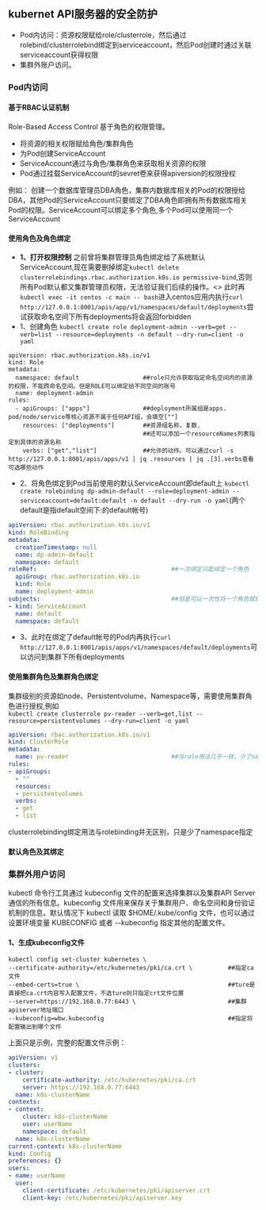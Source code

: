 ## kubernet API服务器的安全防护
- Pod内访问：资源权限赋给role/clusterrole，然后通过rolebind/clusterrolebind绑定到serviceaccount，然后Pod创建时通过关联serviceaccount获得权限
- 集群外账户访问。

### Pod内访问
#### 基于RBAC认证机制
Role-Based Access Control 基于角色的权限管理。
- 将资源的相关权限赋给角色/集群角色
- 为Pod创建ServiceAccount
- ServiceAccount通过与角色/集群角色来获取相关资源的权限
- Pod通过挂载ServiceAccount的sevret卷来获得apiversion的权限授权

例如： 创建一个数据库管理员DBA角色，集群内数据库相关的Pod的权限授给DBA，其他Pod的ServiceAccount只要绑定了DBA角色即拥有所有数据库相关Pod的权限。ServiceAccount可以绑定多个角色,多个Pod可以使用同一个ServiceAccount


#### 使用角色及角色绑定
- **1、打开权限控制**
之前曾将集群管理员角色绑定给了系统默认ServiceAccount,现在需要删掉绑定`kubectl delete clusterrolebindings.rbac.authorization.k8s.io permissive-bind`,否则所有Pod默认都又集群管理员权限，无法验证我们后续的操作。<>
此时再`kubectl exec -it centos -c main -- bash`进入centos应用内执行`curl http://127.0.0.1:8001/apis/app/v1/namespaces/default/deployments`尝试获取命名空间下所有deployments将会返回forbidden
- 1、创建角色
`kubectl create role deployment-admin --verb=get --verb=list --resource=deployments -n default --dry-run=client -o yaml`
```
apiVersion: rbac.authorization.k8s.io/v1
kind: Role
metadata:
  namespace: default                  ##role只允许获取指定命名空间内的资源的权限，不能跨命名空间。但是ROLE可以绑定给不同空间的账号
  name: deployment-admin
rules:
  - apiGroups: ["apps"]               ##deployment所属组是apps. pod/node/service等核心资源不属于任何API组，会填空[""]
    resources: ["deployments"]        ##资源组名称，复数. 
                                      ##还可以添加一个resourceNames列表指定到具体的资源名称
    verbs: ["get","list"]             ##允许的动作。可以通过curl -s http://127.0.0.1:8001/apis/apps/v1 | jq .resources | jq .[3].verbs查看可选哪些动作
```
- 2、将角色绑定到Pod当前使用的默认ServiceAccount即default上
`kubectl create rolebinding dp-admin-default --role=deployment-admin --serviceaccount=default:default -n default --dry-run -o yaml`(两个default是指default空间下:的default帐号)
```yaml
apiVersion: rbac.authorization.k8s.io/v1
kind: RoleBinding
metadata:
  creationTimestamp: null
  name: dp-admin-default
  namespace: default
roleRef:                                      ##一次绑定只能绑定一个角色
  apiGroup: rbac.authorization.k8s.io
  kind: Role
  name: deployment-admin
subjects:                                     ##但是可以一次性将一个角色赋给多个帐号主体
- kind: ServiceAccount
  name: default
  namespace: default
```
- 3、此时在绑定了default帐号的Pod内再执行`curl http://127.0.0.1:8001/apis/apps/v1/namespaces/default/deployments`可以访问到集群下所有deployments
#### 使用集群角色及集群角色绑定
集群级别的资源如node、Persistentvolume、Namespace等，需要使用集群角色进行授权,例如<br>
`kubectl create clusterrole pv-reader --verb=get,list --resource=persistentvolumes --dry-run=client -o yaml`
```yaml
apiVersion: rbac.authorization.k8s.io/v1
kind: ClusterRole
metadata:
  name: pv-reader                             ##与role用法几乎一样，少了namespace指定
rules:
- apiGroups:                                  
  - ""
  resources:
  - persistentvolumes
  verbs:
  - get
  - list
```
clusterrolebinding绑定用法与rolebinding并无区别，只是少了namespace指定
#### 默认角色及其绑定
### 集群外用户访问
kubectl 命令行工具通过 kubeconfig 文件的配置来选择集群以及集群API Server通信的所有信息。kubeconfig 文件用来保存关于集群用户、命名空间和身份验证机制的信息。默认情况下 kubectl 读取 $HOME/.kube/config 文件，也可以通过设置环境变量 KUBECONFIG 或者 --kubeconfig 指定其他的配置文件。
#### 1、生成kubeconfig文件
```shell
kubectl config set-cluster kubernetes \
--certificate-authority=/etc/kubernetes/pki/ca.crt \          ##指定ca文件
--embed-certs=true \                                          ##ture是直接把ca.crt内容写入配置文件，不选ture则只指定crt文件位置
--server=https://192.168.0.77:6443 \                          ##集群apiserver地址端口
--kubeconfig=wbw.kubeconfig                                   ##指定将配置输出到哪个文件
```
上面只是示例，完整的配置文件示例：
```yaml
apiVersion: v1
clusters:
- cluster:
    certificate-authority: /etc/kubernetes/pki/ca.crt
    server: https://192.168.0.77:6443
  name: k8s-clusterName
contexts:
- context:
    cluster: k8s-clusterName
    user: userName
    namespace: default
  name: k8s-clusterName
current-context: k8s-clusterName
kind: Config
preferences: {}
users:
- name: userName
  user:
    client-certificate: /etc/kubernetes/pki/apiserver.crt
    client-key: /etc/kubernetes/pki/apiserver.key
```

